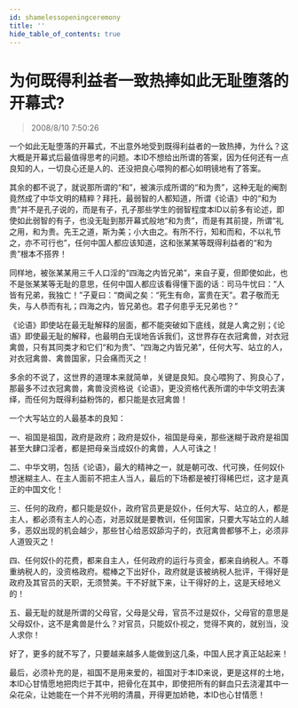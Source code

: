 ```yaml
---
id: shamelessopeningceremony
title: ''
hide_table_of_contents: true
---
```


# 为何既得利益者一致热捧如此无耻堕落的开幕式?

> 2008/8/10 7:50:26

<div style={{color: '#FF0000', fontSize: '20px', fontWeight: '500', lineHeight: '180%'}}>

一个如此无耻堕落的开幕式，不出意外地受到既得利益者的一致热捧，为什么？这大概是开幕式后最值得思考的问题。本ID不想给出所谓的答案，因为任何还有一点良知的人，一切良心还是人的、还没把良心喂狗的都心如明镜地有了答案。

其余的都不说了，就说那所谓的“和”，被演示成所谓的“和为贵”，这种无耻的阉割竟然成了中华文明的精粹？拜托，最弱智的人都知道，所谓《论语》中的“和为贵”并不是孔子说的，而是有子，孔子那些学生的弱智程度本ID以前多有论述，即使如此弱智的有子，也没无耻到那开幕式般地“和为贵”，而是有其前提，所谓“礼之用，和为贵。先王之道，斯为美；小大由之。有所不行，知和而和，不以礼节之，亦不可行也”，任何中国人都应该知道，这和张某某等既得利益者的“和为贵”根本不搭界！

同样地，被张某某用三千人口淫的“四海之内皆兄弟”，来自子夏，但即使如此，也不是张某某等无耻的意思，任何中国人都应该看得懂下面的话：司马牛忧曰：“人皆有兄弟，我独亡！”子夏曰：“商闻之矣：“死生有命，富贵在天”。君子敬而无失，与人恭而有礼；四海之内，皆兄弟也。君子何患乎无兄弟也？”

《论语》即使站在最无耻解释的层面，都不能突破如下底线，就是人禽之别；《论语》即使最无耻的解释，也最明白无误地告诉我们，这世界存在衣冠禽兽，对衣冠禽兽，只有其同类才和它们“和为贵”、“四海之内皆兄弟”，任何大写、站立的人，对衣冠禽兽、禽兽国家，只会痛而灭之！

多余的不说了，这世界的道理本来就简单，关键是良知。良心喂狗了、狗良心了，那最多不过衣冠禽兽，禽兽没资格说《论语》，更没资格代表所谓的中华文明去演绎，而任何为既得利益粉饰的，都只能是衣冠禽兽！

一个大写站立的人最基本的良知：

一、祖国是祖国，政府是政府；政府是奴仆，祖国是母亲，那些迷糊于政府是祖国甚至大肆口淫者，都是把母亲当成奴仆的禽兽，人人可诛之！

二、中华文明，包括《论语》，最大的精神之一，就是朝可改、代可换，任何奴仆想迷糊主人、在主人面前不把主人当人，最后的下场都是被打得稀巴烂，这才是真正的中国文化！

三、任何的政府，都只能是奴仆，政府官员更是奴仆，任何大写、站立的人，都是主人，都必须有主人的心态，对恶奴就是要教训，任何国家，只要大写站立的人越多，恶奴出现的机会越少，那些甘心给恶奴舔沟子的，衣冠禽兽都够不上，必须非人道毁灭之！

四、任何奴仆的花费，都来自主人，任何政府的运行与资金，都来自纳税人。不尊重纳税人的，没资格政府。棍棒之下出好仆，政府就是该被纳税人批评，干得好是政府及其官员的天职，无须赞美。干不好就下来，让干得好的上，这是天经地义的！

五、最无耻的就是所谓的父母官，父母是父母，官员不过是奴仆，父母官的意思是父母奴仆，这不是禽兽是什么？对官员，只能奴仆视之，觉得不爽的，就别当，没人求你！

好了，更多的就不写了，只要越来越多人能做到这几条，中国人民才真正站起来！

最后，必须补充的是，祖国不是用来爱的，祖国对于本ID来说，更是这样的土地，本ID心甘情愿地把肉烂于其中，把骨化在其中，即使把所有的鲜血只去浇灌其中一朵花朵，让她能在一个并不光明的清晨，开得更加娇艳，本ID也心甘情愿！

</div>